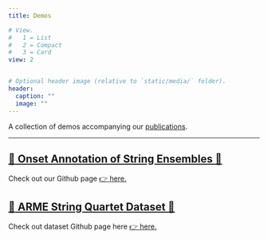 ```yaml
---
title: Demos

# View.
#   1 = List
#   2 = Compact
#   3 = Card
view: 2


# Optional header image (relative to `static/media/` folder).
header:
  caption: ""
  image: ""
---
```


A collection of demos accompanying our [publications](/publication).

--------------------------------------

## [:memo: Onset Annotation of String Ensembles :memo:](/demos/onset-annotation.html)
Check out our Github page [:point_right: here.](https://github.com/arme-project/haydn-annotation-dataset)

## [:violin: ARME String Quartet Dataset :violin:](/demos/sqd.html)
Check out dataset Github page here [:point_right: here.](https://github.com/arme-project/string-quartet-dataset)
